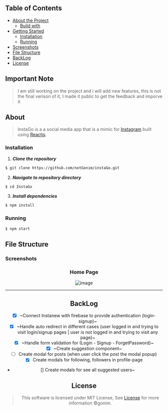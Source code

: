 


## Table of Contents


- [About the Project](#about)
  - [Build with](#build-with)
- [Getting Started](#getting-started)
  - [Installation](#installation)
  - [Running](#running)
- [Screenshots](#screenshots)
- [File Structure](#file-structure)
- [BackLog](#backlog)
- [License](#license)



## Important Note
> I am still working on the project and i will add new features, this is not the final verison of it, I made it public to get the feedback and imporve it 


## About
> InstaGo is a a social media app that is a mimic for [Instagram](https://www.instagram.com/) built using [Reactjs](https://reactjs.org/).


### Installation

1. **_Clone the repository_**

```sh
$ git clone https://github.com/notGonim/instaGo.git
```
2. **_Navigate to repository directory_**
```sh
$ cd InstaGo
```

3. **_Install dependencies_**

```sh
$ npm install
```


### Running

```sh
$ npm start
```


## File Structure


### Screenshots


<div align="center">

<h3 align="center">Home Page</h3>

![image](images/logo.png)

<hr />


## BackLog

- [x] ~Connect Instanew with firebase to provide authentication (login-signup)~
- [x] ~Handle auto redirect in different cases (user logged in and trying to visit login/signup pages | user is not logged in and trying to visit any page)~
- [x] ~Handle form validation for (Login - Signup - ForgetPassword)~
- [x] ~Create suggestion component~
- [ ] Create modal for posts (when user click the post the modal popup)
- [x] Create modals for following, followers in profile-page
- [] Create modals for see all suggested users~



## License

> This software is licensed under MIT License, See [License](https://github.com/AbdallahHemdan/Instanews/blob/master/LICENSE) for more information ©gonim.
